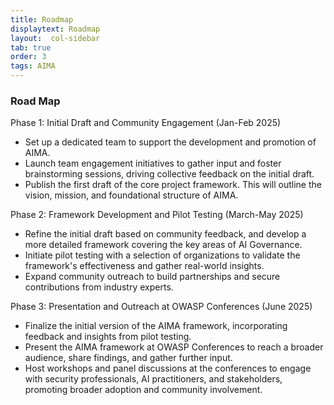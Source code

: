 ```yaml
---
title: Roadmap
displaytext: Roadmap
layout:  col-sidebar
tab: true
order: 3
tags: AIMA
---
```


### Road Map
Phase 1: Initial Draft and Community Engagement (Jan-Feb 2025)

* Set up a dedicated team to support the development and promotion of AIMA.
* Launch team engagement initiatives to gather input and foster brainstorming sessions, driving collective feedback on the initial draft.
* Publish the first draft of the core project framework. This will outline the vision, mission, and foundational structure of AIMA.

Phase 2: Framework Development and Pilot Testing (March-May 2025)

* Refine the initial draft based on community feedback, and develop a more detailed framework covering the key areas of AI Governance.
* Initiate pilot testing with a selection of organizations to validate the framework's effectiveness and gather real-world insights.
* Expand community outreach to build partnerships and secure contributions from industry experts.

Phase 3: Presentation and Outreach at OWASP Conferences (June 2025)

* Finalize the initial version of the AIMA framework, incorporating feedback and insights from pilot testing.
* Present the AIMA framework at OWASP Conferences to reach a broader audience, share findings, and gather further input.
* Host workshops and panel discussions at the conferences to engage with security professionals, AI practitioners, and stakeholders, promoting broader adoption and community involvement.
